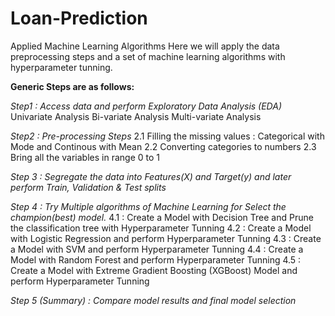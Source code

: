 # Loan-Prediction
Applied Machine Learning Algorithms
Here we will apply the data preprocessing steps and a set of machine learning algorithms with hyperparameter tunning.

**Generic Steps are as follows:**

_Step1 : Access data and perform Exploratory Data Analysis (EDA)_
  Univariate Analysis
  Bi-variate Analysis
  Multi-variate Analysis
  
_Step2 : Pre-processing Steps_
  2.1 Filling the missing values : Categorical with Mode and Continous with Mean
  2.2 Converting categories to numbers
  2.3 Bring all the variables in range 0 to 1

_Step 3 : Segregate the data into Features(X) and Target(y) and later perform Train, Validation & Test splits_

_Step 4 : Try Multiple algorithms of Machine Learning for Select the champion(best) model._
  4.1 : Create a Model with Decision Tree and Prune the classification tree with Hyperparameter Tunning
  4.2 : Create a Model with Logistic Regression and perform Hyperparameter Tunning
  4.3 : Create a Model with SVM and perform Hyperparameter Tunning
  4.4 : Create a Model with Random Forest and perform Hyperparameter Tunning
  4.5 : Create a Model with Extreme Gradient Boosting (XGBoost) Model and perform Hyperparameter Tunning
  
_Step 5 (Summary) : Compare model results and final model selection_
